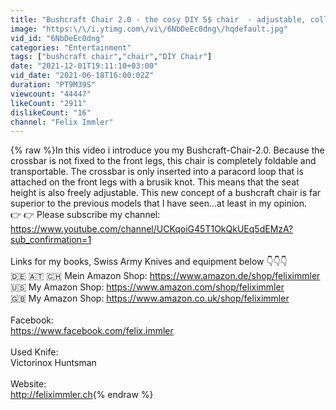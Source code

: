 ```yaml
---
title: "Bushcraft Chair 2.0 - the cosy DIY 5$ chair  - adjustable, collapsable, transportable."
image: "https:\/\/i.ytimg.com\/vi\/6NbDeEc0dng\/hqdefault.jpg"
vid_id: "6NbDeEc0dng"
categories: "Entertainment"
tags: ["bushcraft chair","chair","DIY Chair"]
date: "2021-12-01T19:11:10+03:00"
vid_date: "2021-06-18T16:00:02Z"
duration: "PT9M39S"
viewcount: "44447"
likeCount: "2911"
dislikeCount: "16"
channel: "Felix Immler"
---
```

{% raw %}In this video i introduce you my Bushcraft-Chair-2.0. Because the crossbar is not fixed to the front legs, this chair is completely foldable and transportable. The crossbar is only inserted into a paracord loop that is attached on the front legs with a brusik knot. This means that the seat height is also freely adjustable. This new concept of a bushcraft chair is far superior to the previous models that I have seen...at least in my opinion.<br />👉 👉 Please subscribe my channel: <a rel="nofollow" target="blank" href="https://www.youtube.com/channel/UCKqoiG45T1OkQkUEq5dEMzA?sub_confirmation=1">https://www.youtube.com/channel/UCKqoiG45T1OkQkUEq5dEMzA?sub_confirmation=1</a><br /><br />Links for my books, Swiss Army Knives and equipment below 👇👇👇<br />🇩🇪 🇦🇹 🇨🇭 Mein Amazon Shop: <a rel="nofollow" target="blank" href="https://www.amazon.de/shop/feliximmler">https://www.amazon.de/shop/feliximmler</a><br />🇺🇸 My Amazon Shop: <a rel="nofollow" target="blank" href="https://www.amazon.com/shop/feliximmler">https://www.amazon.com/shop/feliximmler</a><br />🇬🇧 My Amazon Shop: <a rel="nofollow" target="blank" href="https://www.amazon.co.uk/shop/feliximmler">https://www.amazon.co.uk/shop/feliximmler</a><br /><br />Facebook: <br /><a rel="nofollow" target="blank" href="https://www.facebook.com/felix.immler">https://www.facebook.com/felix.immler</a><br /><br />Used Knife:<br />Victorinox Huntsman<br /><br />Website:<br /><a rel="nofollow" target="blank" href="http://feliximmler.ch">http://feliximmler.ch</a>{% endraw %}
